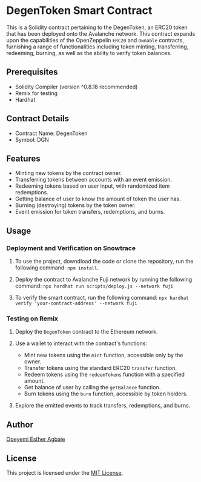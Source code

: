 
# DegenToken Smart Contract

This is a Solidity contract pertaining to the DegenToken, an ERC20 token that has been deployed onto the Avalanche network. This contract expands upon the capabilities of the OpenZeppelin `ERC20` and `Ownable` contracts, furnishing a range of functionalities including token minting, transferring, redeeming, burning, as well as the ability to verify token balances.

## Prerequisites

- Solidity Compiler (version ^0.8.18 recommended)
- Remix for testing
- Hardhat

## Contract Details

- Contract Name: DegenToken
- Symbol: DGN

## Features

- Minting new tokens by the contract owner.
- Transferring tokens between accounts with an event emission.
- Redeeming tokens based on user input, with randomized item redemptions.
- Getting balance of user to know the amount of token the user has.
- Burning (destroying) tokens by the token owner.
- Event emission for token transfers, redemptions, and burns.
  
## Usage

### Deployment and Verification on Snowtrace

1. To use the project, downdload the code or clone the repository, run the following command: `npm install`.

2. Deploy the contract to Avalanche Fuji network by running the following command: `npx hardhat run scripts/deploy.js --network fuji`

3. To verify the smart contract, run the following command: `npx hardhat verify 'your-contract-address' --network fuji`

### Testing on Remix

1. Deploy the `DegenToken` contract to the Ethereum network.

2. Use a wallet to interact with the contract's functions:
   - Mint new tokens using the `mint` function, accessible only by the owner.
   - Transfer tokens using the standard ERC20 `transfer` function.
   - Redeem tokens using the `redeemTokens` function with a specified amount.
   - Get balance of user by calling the `getBalance` function.
   - Burn tokens using the `burn` function, accessible by token holders.

3. Explore the emitted events to track transfers, redemptions, and burns.


## Author

[Opeyemi Esther Agbaje](https://github.com/esteriella)

## License

This project is licensed under the [MIT License](LICENSE).
